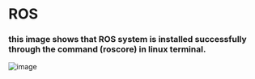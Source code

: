 # ROS

### this image shows that ROS system is installed successfully through the command (roscore) in linux terminal.
![image](https://github.com/oAmadu/ROS/assets/90242708/46e13a2c-8eeb-4cea-9ba8-ec6ca7375b4b)
